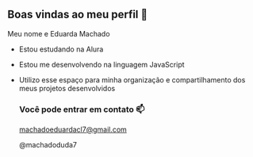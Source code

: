 ## Boas vindas ao meu perfil 💙

Meu nome e Eduarda Machado

- Estou estudando na Alura
- Estou me desenvolvendo na linguagem JavaScript
- Utilizo esse espaço para minha organização e compartilhamento dos meus projetos desenvolvidos

  ### Você pode entrar em contato  📫
  
  machadoeduardacl7@gmail.com
  
  @machadoduda7

  
